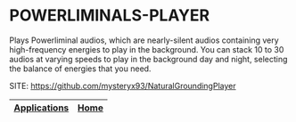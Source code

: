 # POWERLIMINALS-PLAYER
 
 Plays Powerliminal audios, which are nearly-silent audios  containing very high-frequency energies to play in the  background. You can stack 10 to 30 audios at varying speeds  to play in the background day and night, selecting the  balance of energies that you need.
 
 SITE: https://github.com/mysteryx93/NaturalGroundingPlayer

 | [Applications](https://portable-linux-apps.github.io/apps.html) | [Home](https://portable-linux-apps.github.io)
 | --- | --- |
